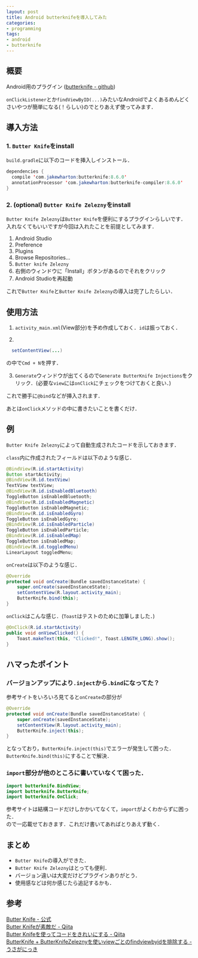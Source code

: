 ```yaml
---
layout: post
title: Android butterknifeを導入してみた
categories:
- programming
tags:
- android
- butterknife
---
```

## 概要
Android用のプラグイン
([butterknife - github](https://github.com/JakeWharton/butterknife))  

`onClickListener`とか`findViewByID(...)`みたいなAndroidでよくあるめんどくさいやつが簡単になる(！らしい)のでとりあえず使ってみます．

## 導入方法

### 1. `Butter Knife`をinstall

`build.gradle`に以下のコードを挿入しインストール．

```java
dependencies {
  compile 'com.jakewharton:butterknife:8.6.0'
  annotationProcessor 'com.jakewharton:butterknife-compiler:8.6.0'
}
```

### 2. (optional) `Butter Knife Zelezny`をinstall
`Butter Knife Zelezny`は`Butter Knife`を便利にするプラグインらしいです．  
入れなくてもいいですが今回は入れたことを前提としてみます．

1. Android Studio
2. Preference
3. Plugins
4. Browse Repositories...
5. `Butter knife Zelezny`
6. 右側のウィンドウに「Install」ボタンがあるのでそれをクリック
6. Android Studioを再起動

これで`Butter Knife`と`Butter Knife Zelezny`の導入は完了したらしい．

## 使用方法

1. `activity_main.xml`(View部分)を予め作成しておく．`id`は振っておく．

2.
```java
  setContentView(...)
```
の中で`Cmd + N`を押す．

3. `Generate`ウィンドウが出てくるので`Generate ButterKnife Injections`をクリック．(必要な`view`には`onClick`にチェックをつけておくと良い．)


これで勝手に`@bind`などが挿入されます．

あとは`onClick`メソッドの中に書きたいことを書くだけ．

## 例
`Butter Knife Zelezny`によって自動生成されたコードを示しておきます．

`class`内に作成されたフィールドは以下のような感じ．
```java
@BindView(R.id.startActivity)
Button startActivity;
@BindView(R.id.textView)
TextView textView;
@BindView(R.id.isEnabledBluetooth)
ToggleButton isEnabledBluetooth;
@BindView(R.id.isEnabledMagnetic)
ToggleButton isEnabledMagnetic;
@BindView(R.id.isEnabledGyro)
ToggleButton isEnabledGyro;
@BindView(R.id.isEnabledParticle)
ToggleButton isEnabledParticle;
@BindView(R.id.isEnabledMap)
ToggleButton isEnabledMap;
@BindView(R.id.toggledMenu)
LinearLayout toggledMenu;
```

`onCreate`は以下のような感じ．

```java
@Override
protected void onCreate(Bundle savedInstanceState) {
    super.onCreate(savedInstanceState);
    setContentView(R.layout.activity_main);
    ButterKnife.bind(this);
}
```

`onClick`はこんな感じ．(`Toast`はテストのために加筆しました．)
```java
@OnClick(R.id.startActivity)
public void onViewClicked() {
    Toast.makeText(this, "Clicked!", Toast.LENGTH_LONG).show();
}
```

## ハマったポイント
### バージョンアップにより`.inject`から`.bind`になってた？
参考サイトをいろいろ見てると`onCreate`の部分が
```java
@Override
protected void onCreate(Bundle savedInstanceState) {
    super.onCreate(savedInstanceState);
    setContentView(R.layout.activity_main);
    ButterKnife.inject(this);
}
```
となっており，`ButterKnife.inject(this)`でエラーが発生して困った．
`ButterKnife.bind(this)`にすることで解決．

### `import`部分が他のところに書いていなくて困った．

```java
import butterknife.BindView;
import butterknife.ButterKnife;
import butterknife.OnClick;
```

参考サイトは結構コードだけしかかいてなくて，`import`がよくわからずに困った．  
ので一応載せておきます．これだけ書いてあればとりあえず動く．

## まとめ
- `Butter Knife`の導入ができた．
- `Butter Knife Zelezny`はとっても便利．
- バージョン違いは大変だけどプラグインありがとう．
- 使用感などは何か感じたら追記するかも．

## 参考

[Butter Knife - 公式](http://jakewharton.github.io/butterknife/)  
[Butter Knifeが素敵だ - Qiita](http://qiita.com/RyotaMurohoshi/items/93b9fc131a6863a5a772)  
[Butter Knifeを使ってコードをきれいにする - Qiita](http://qiita.com/taki4227/items/294c4fe98dbe20714fe5)  
[ButterKnife + ButterKnifeZeleznyを使いviewごとのfindviewbyidを排除する - うさがにっき](http://tiro105.hateblo.jp/entry/2015/02/24/163551)  

